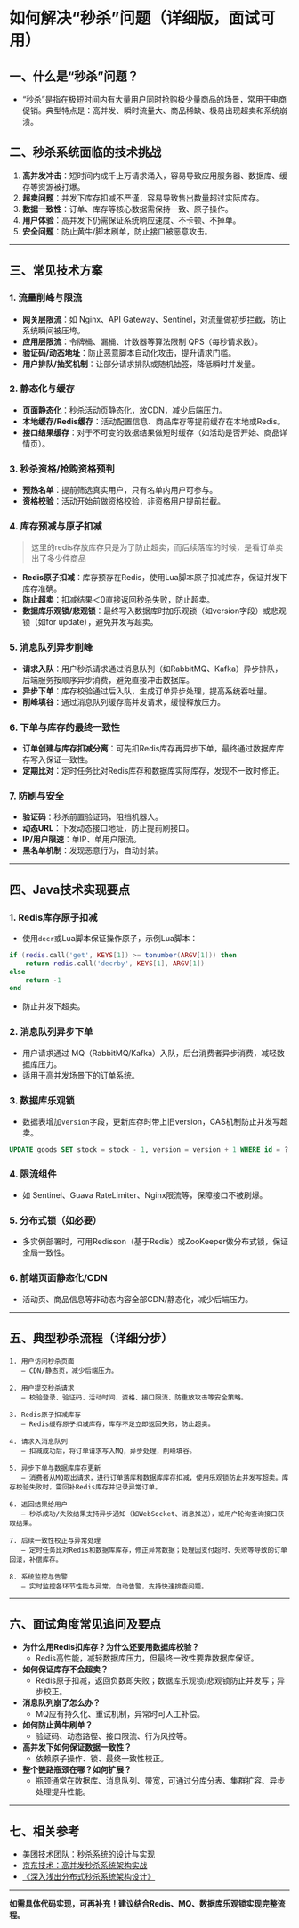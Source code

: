 # 如何解决“秒杀”问题（详细版，面试可用）

## 一、什么是“秒杀”问题？

- “秒杀”是指在极短时间内有大量用户同时抢购极少量商品的场景，常用于电商促销。典型特点是：高并发、瞬时流量大、商品稀缺、极易出现超卖和系统崩溃。

## 二、秒杀系统面临的技术挑战

1. **高并发冲击**：短时间内成千上万请求涌入，容易导致应用服务器、数据库、缓存等资源被打爆。
2. **超卖问题**：并发下库存扣减不严谨，容易导致售出数量超过实际库存。
3. **数据一致性**：订单、库存等核心数据需保持一致、原子操作。
4. **用户体验**：高并发下仍需保证系统响应速度、不卡顿、不掉单。
5. **安全问题**：防止黄牛/脚本刷单，防止接口被恶意攻击。

---

## 三、常见技术方案

### 1. 流量削峰与限流

- **网关层限流**：如 Nginx、API Gateway、Sentinel，对流量做初步拦截，防止系统瞬间被压垮。
- **应用层限流**：令牌桶、漏桶、计数器等算法限制 QPS（每秒请求数）。
- **验证码/动态地址**：防止恶意脚本自动化攻击，提升请求门槛。
- **用户排队/抽奖机制**：让部分请求排队或随机抽签，降低瞬时并发量。

### 2. 静态化与缓存

- **页面静态化**：秒杀活动页静态化，放CDN，减少后端压力。
- **本地缓存/Redis缓存**：活动配置信息、商品库存等提前缓存在本地或Redis。
- **接口结果缓存**：对于不可变的数据结果做短时缓存（如活动是否开始、商品详情页）。

### 3. 秒杀资格/抢购资格预判

- **预热名单**：提前筛选真实用户，只有名单内用户可参与。
- **资格校验**：活动开始前做资格校验，非资格用户提前拦截。

### 4. 库存预减与原子扣减

> 这里的redis存放库存只是为了防止超卖，而后续落库的时候，是看订单卖出了多少件商品

- **Redis原子扣减**：库存预存在Redis，使用Lua脚本原子扣减库存，保证并发下库存准确。
- **防止超卖**：扣减结果＜0直接返回秒杀失败，防止超卖。
- **数据库乐观锁/悲观锁**：最终写入数据库时加乐观锁（如version字段）或悲观锁（如for update），避免并发写超卖。

### 5. 消息队列异步削峰

- **请求入队**：用户秒杀请求通过消息队列（如RabbitMQ、Kafka）异步排队，后端服务按顺序异步消费，避免直接冲击数据库。
- **异步下单**：库存校验通过后入队，生成订单异步处理，提高系统吞吐量。
- **削峰填谷**：通过消息队列缓存高并发请求，缓慢释放压力。

### 6. 下单与库存的最终一致性

- **订单创建与库存扣减分离**：可先扣Redis库存再异步下单，最终通过数据库库存写入保证一致性。
- **定期比对**：定时任务比对Redis库存和数据库实际库存，发现不一致时修正。

### 7. 防刷与安全

- **验证码**：秒杀前置验证码，阻挡机器人。
- **动态URL**：下发动态接口地址，防止提前刷接口。
- **IP/用户限速**：单IP、单用户限流。
- **黑名单机制**：发现恶意行为，自动封禁。

---

## 四、Java技术实现要点

### 1. Redis库存原子扣减

- 使用`decr`或Lua脚本保证操作原子，示例Lua脚本：
```lua
if (redis.call('get', KEYS[1]) >= tonumber(ARGV[1])) then
    return redis.call('decrby', KEYS[1], ARGV[1])
else
    return -1
end
```
- 防止并发下超卖。

### 2. 消息队列异步下单

- 用户请求通过 MQ（RabbitMQ/Kafka）入队，后台消费者异步消费，减轻数据库压力。
- 适用于高并发场景下的订单系统。

### 3. 数据库乐观锁

- 数据表增加`version`字段，更新库存时带上旧version，CAS机制防止并发写超卖。
```sql
UPDATE goods SET stock = stock - 1, version = version + 1 WHERE id = ? AND version = ?
```

### 4. 限流组件

- 如 Sentinel、Guava RateLimiter、Nginx限流等，保障接口不被刷爆。

### 5. 分布式锁（如必要）

- 多实例部署时，可用Redisson（基于Redis）或ZooKeeper做分布式锁，保证全局一致性。

### 6. 前端页面静态化/CDN

- 活动页、商品信息等非动态内容全部CDN/静态化，减少后端压力。

---

## 五、典型秒杀流程（详细分步）

```
1. 用户访问秒杀页面  
   — CDN/静态页，减少后端压力。

2. 用户提交秒杀请求  
   — 校验登录、验证码、活动时间、资格、接口限流、防重放攻击等安全策略。

3. Redis原子扣减库存  
   — Redis缓存原子扣减库存，库存不足立即返回失败，防止超卖。

4. 请求入消息队列  
   — 扣减成功后，将订单请求写入MQ，异步处理，削峰填谷。

5. 异步下单与数据库库存更新  
   — 消费者从MQ取出请求，进行订单落库和数据库库存扣减，使用乐观锁防止并发写超卖。库存校验失败时，需回补Redis库存并记录异常订单。

6. 返回结果给用户  
   — 秒杀成功/失败结果支持异步通知（如WebSocket、消息推送），或用户轮询查询接口获取结果。

7. 后续一致性校正与异常处理  
   — 定时任务比对Redis和数据库库存，修正异常数据；处理因支付超时、失败等导致的订单回滚，补偿库存。

8. 系统监控与告警  
   — 实时监控各环节性能与异常，自动告警，支持快速排查问题。
```



---

## 六、面试角度常见追问及要点

- **为什么用Redis扣库存？为什么还要用数据库校验？**
  - Redis高性能，减轻数据库压力，但最终一致性要靠数据库保证。
- **如何保证库存不会超卖？**
  - Redis原子扣减，返回负数即失败；数据库乐观锁/悲观锁防止并发写；异步校正。
- **消息队列崩了怎么办？**
  - MQ应有持久化、重试机制，异常时可人工补偿。
- **如何防止黄牛刷单？**
  - 验证码、动态路径、接口限流、行为风控等。
- **高并发下如何保证数据一致性？**
  - 依赖原子操作、锁、最终一致性校正。
- **整个链路瓶颈在哪？如何扩展？**
  - 瓶颈通常在数据库、消息队列、带宽，可通过分库分表、集群扩容、异步处理提升性能。

---

## 七、相关参考

- [美团技术团队：秒杀系统的设计与实现](https://tech.meituan.com/2019/11/14/seckill.html)
- [京东技术：高并发秒杀系统架构实战](https://juejin.cn/post/6844904062024118286)
- [《深入浅出分布式秒杀系统架构设计》](https://segmentfault.com/a/1190000018359484)

---

**如需具体代码实现，可再补充！建议结合Redis、MQ、数据库乐观锁实现完整流程。**